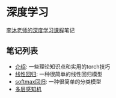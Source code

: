 # 深度学习

[李沐老师的深度学习课程](https://space.bilibili.com/1567748478/channel/seriesdetail?sid=358497)笔记

## 笔记列表

- [介绍](./introduction.ipynb): 一些理论知识点和实用的torch技巧
- [线性回归](./linear_regression.ipynb): 一种很简单的线性回归模型
- [softmax回归](./softmax_regression.ipynb): 一种很简单的分类模型
- [多层感知机](./multilayer_perceptron.ipynb)